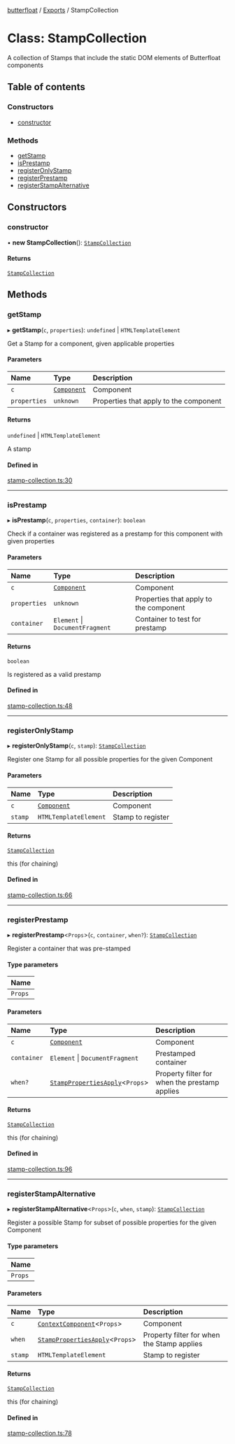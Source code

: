 [butterfloat](../README.md) / [Exports](../modules.md) / StampCollection

# Class: StampCollection

A collection of Stamps that include the static DOM elements of Butterfloat components

## Table of contents

### Constructors

- [constructor](StampCollection.md#constructor)

### Methods

- [getStamp](StampCollection.md#getstamp)
- [isPrestamp](StampCollection.md#isprestamp)
- [registerOnlyStamp](StampCollection.md#registeronlystamp)
- [registerPrestamp](StampCollection.md#registerprestamp)
- [registerStampAlternative](StampCollection.md#registerstampalternative)

## Constructors

### constructor

• **new StampCollection**(): [`StampCollection`](StampCollection.md)

#### Returns

[`StampCollection`](StampCollection.md)

## Methods

### getStamp

▸ **getStamp**(`c`, `properties`): `undefined` \| `HTMLTemplateElement`

Get a Stamp for a component, given applicable properties

#### Parameters

| Name | Type | Description |
| :------ | :------ | :------ |
| `c` | [`Component`](../modules.md#component) | Component |
| `properties` | `unknown` | Properties that apply to the component |

#### Returns

`undefined` \| `HTMLTemplateElement`

A stamp

#### Defined in

[stamp-collection.ts:30](https://github.com/WorldMaker/butterfloat/blob/0fc9e0b/stamp-collection.ts#L30)

___

### isPrestamp

▸ **isPrestamp**(`c`, `properties`, `container`): `boolean`

Check if a container was registered as a prestamp for this component with given properties

#### Parameters

| Name | Type | Description |
| :------ | :------ | :------ |
| `c` | [`Component`](../modules.md#component) | Component |
| `properties` | `unknown` | Properties that apply to the component |
| `container` | `Element` \| `DocumentFragment` | Container to test for prestamp |

#### Returns

`boolean`

Is registered as a valid prestamp

#### Defined in

[stamp-collection.ts:48](https://github.com/WorldMaker/butterfloat/blob/0fc9e0b/stamp-collection.ts#L48)

___

### registerOnlyStamp

▸ **registerOnlyStamp**(`c`, `stamp`): [`StampCollection`](StampCollection.md)

Register one Stamp for all possible properties for the given Component

#### Parameters

| Name | Type | Description |
| :------ | :------ | :------ |
| `c` | [`Component`](../modules.md#component) | Component |
| `stamp` | `HTMLTemplateElement` | Stamp to register |

#### Returns

[`StampCollection`](StampCollection.md)

this (for chaining)

#### Defined in

[stamp-collection.ts:66](https://github.com/WorldMaker/butterfloat/blob/0fc9e0b/stamp-collection.ts#L66)

___

### registerPrestamp

▸ **registerPrestamp**\<`Props`\>(`c`, `container`, `when?`): [`StampCollection`](StampCollection.md)

Register a container that was pre-stamped

#### Type parameters

| Name |
| :------ |
| `Props` |

#### Parameters

| Name | Type | Description |
| :------ | :------ | :------ |
| `c` | [`Component`](../modules.md#component) | Component |
| `container` | `Element` \| `DocumentFragment` | Prestamped container |
| `when?` | [`StampPropertiesApply`](../modules.md#stamppropertiesapply)\<`Props`\> | Property filter for when the prestamp applies |

#### Returns

[`StampCollection`](StampCollection.md)

this (for chaining)

#### Defined in

[stamp-collection.ts:96](https://github.com/WorldMaker/butterfloat/blob/0fc9e0b/stamp-collection.ts#L96)

___

### registerStampAlternative

▸ **registerStampAlternative**\<`Props`\>(`c`, `when`, `stamp`): [`StampCollection`](StampCollection.md)

Register a possible Stamp for subset of possible properties for the given Component

#### Type parameters

| Name |
| :------ |
| `Props` |

#### Parameters

| Name | Type | Description |
| :------ | :------ | :------ |
| `c` | [`ContextComponent`](../modules.md#contextcomponent)\<`Props`\> | Component |
| `when` | [`StampPropertiesApply`](../modules.md#stamppropertiesapply)\<`Props`\> | Property filter for when the Stamp applies |
| `stamp` | `HTMLTemplateElement` | Stamp to register |

#### Returns

[`StampCollection`](StampCollection.md)

this (for chaining)

#### Defined in

[stamp-collection.ts:78](https://github.com/WorldMaker/butterfloat/blob/0fc9e0b/stamp-collection.ts#L78)
